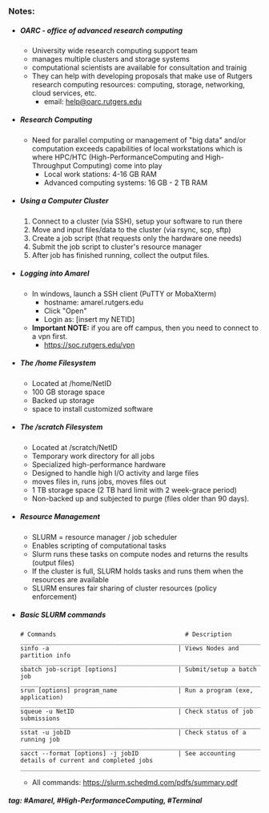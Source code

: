 ### Notes:

- ##### OARC - office of advanced research computing
	- University wide research computing support team
	- manages multiple clusters and storage systems
	- computational scientists are available for consultation and trainig
	- They can help with developing proposals that make use of  Rutgers research computing resources: computing, storage,  networking, cloud services, etc.
		- email: help@oarc.rutgers.edu
	
- ##### Research Computing
	- Need for parallel computing or management of "big data" and/or computation exceeds capabilities of local workstations which is where HPC/HTC (High-PerformanceComputing and High-Throughput Computing) come into play
		- Local work stations: 4-16 GB RAM
		- Advanced computing systems: 16 GB - 2 TB RAM
	
- ##### Using a Computer Cluster
	1. Connect to a cluster (via SSH), setup your software to run there
	2. Move and input files/data to the cluster (via rsync, scp, sftp)
	3. Create a job script (that requests only the hardware one needs)
	4. Submit the job script to cluster's resource manager 
	5. After job has finished running, collect the output files.
	
- ##### Logging into Amarel
	- In windows, launch a SSH client (PuTTY or MobaXterm)
		- hostname: amarel.rutgers.edu
		- Click "Open"
		- Login as: [insert my NETID]
	- **Important NOTE:** if you are off campus, then you need to connect to a vpn first.
		- https://soc.rutgers.edu/vpn
	
- ##### The /home Filesystem
	- Located at /home/NetID
	- 100 GB storage space
	- Backed up storage
	- space to install customized software 
	
- ##### The /scratch Filesystem
	- Located at /scratch/NetID
	- Temporary work directory for all jobs
	- Specialized high-performance hardware
	- Designed to handle high I/O activity and large files
	- moves files in, runs jobs, moves files out
	- 1 TB storage space (2 TB hard limit with 2 week-grace period)
	- Non-backed up and subjected to purge (files older than 90 days).
	
- ##### Resource Management
	- SLURM = resource manager / job scheduler
	- Enables scripting of computational tasks
	- Slurm runs these tasks on compute nodes and returns the results (output files)
	- If the cluster is full, SLURM holds tasks and runs them when the resources are available
	- SLURM ensures fair sharing of cluster resources (policy enforcement)
	
- ##### Basic SLURM commands
	```
	# Commands                                    # Description
	_____________________________________________________________________________
	sinfo -a                                    | Views Nodes and partition info
	_____________________________________________________________________________
	sbatch job-script [options]                 | Submit/setup a batch job
	_____________________________________________________________________________
	srun [options] program_name                 | Run a program (exe, application)
	_____________________________________________________________________________
	squeue -u NetID                             | Check status of job submissions
	_____________________________________________________________________________
	sstat -u jobID                              | Check status of a running job
	_____________________________________________________________________________
	sacct --format [options] -j jobID           | See accounting details of current and completed jobs 
	_____________________________________________________________________________
	```
	- All commands: https://slurm.schedmd.com/pdfs/summary.pdf


##### tag: #Amarel, #High-PerformanceComputing, #Terminal 